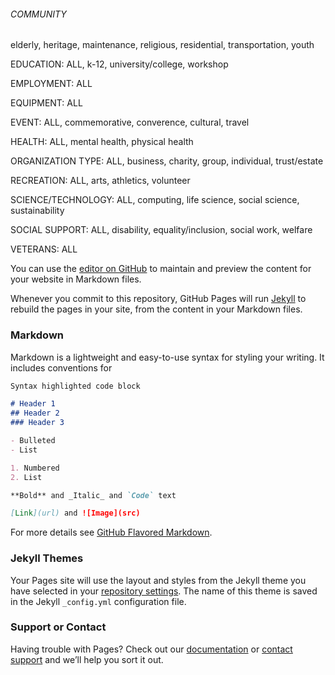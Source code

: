 ###### COMMUNITY
elderly, heritage, maintenance, religious, residential, transportation, youth

EDUCATION: ALL, k-12, university/college, workshop

EMPLOYMENT: ALL

EQUIPMENT: ALL

EVENT: ALL, commemorative, converence, cultural, travel

HEALTH: ALL, mental health, physical health

ORGANIZATION TYPE: ALL, business, charity, group, individual, trust/estate

RECREATION: ALL, arts, athletics, volunteer

SCIENCE/TECHNOLOGY: ALL, computing, life science, social science, sustainability

SOCIAL SUPPORT: ALL, disability, equality/inclusion, social work, welfare

VETERANS: ALL


You can use the [editor on GitHub](https://github.com/jpskycak/360Giving-Challenge/edit/master/README.md) to maintain and preview the content for your website in Markdown files.

Whenever you commit to this repository, GitHub Pages will run [Jekyll](https://jekyllrb.com/) to rebuild the pages in your site, from the content in your Markdown files.

### Markdown

Markdown is a lightweight and easy-to-use syntax for styling your writing. It includes conventions for

```markdown
Syntax highlighted code block

# Header 1
## Header 2
### Header 3

- Bulleted
- List

1. Numbered
2. List

**Bold** and _Italic_ and `Code` text

[Link](url) and ![Image](src)
```

For more details see [GitHub Flavored Markdown](https://guides.github.com/features/mastering-markdown/).

### Jekyll Themes

Your Pages site will use the layout and styles from the Jekyll theme you have selected in your [repository settings](https://github.com/jpskycak/360Giving-Challenge/settings). The name of this theme is saved in the Jekyll `_config.yml` configuration file.

### Support or Contact

Having trouble with Pages? Check out our [documentation](https://help.github.com/categories/github-pages-basics/) or [contact support](https://github.com/contact) and we’ll help you sort it out.
